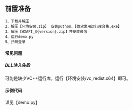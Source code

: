 ## 前置准备

```
1、下载并解压
2、解压【环境安装.zip】 安装puthon、【微软常用运行库合集.exe】
3、解压【WXAPI_${version}.zip】并安装微信
4、运行demo.py
5、扫码登录
```

#### 常见问题

##### DLL注入失败

可能是缺少VC++运行库，运行【环境安装/vc_redist.x64】即可。

#### 示例代码

详见【demo.py】

